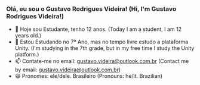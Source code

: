 ### Olá, eu sou o Gustavo Rodrigues Videira! (Hi, I'm Gustavo Rodrigues Videira!)

- 🔭 Hoje sou Estudante, tenho 12 anos. (Today I am a student, I am 12 years old.)
- 🌱 Estou Estudando no 7º Ano, mas no tempo livre estudo a plataforma Unity. (I'm studying in the 7th grade, but in my free time I study the Unity platform.)
- 📫 Contate-me no email: gustavo.videira@outlook.com.br (Contact me by email: gustavo.videira@outlook.com.br)
- 😄 Pronomes: ele/dele. Brasileiro (Pronouns: he/it. Brazilian)
